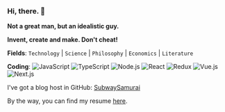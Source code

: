 ### Hi, there. 👋

**Not a great man, but an idealistic guy.**

**Invent, create and make. Don't cheat!**

**Fields**: `Technology` | `Science` | `Philosophy` | `Economics` | `Literature`

**Coding**:
![JavaScript](https://img.shields.io/badge/JavaScript-efd81d?style=flat-square&logo=javascript&logoColor=efd81d&labelColor=000000)
![TypeScript](https://img.shields.io/badge/TypeScript-3178C6?style=flat-square&logo=typescript&logoColor=3178C6&labelColor=ffffff)
![Node.js](https://img.shields.io/badge/Node.js-339933?style=flat-square&logo=nodedotjs&logoColor=339933&labelColor=ffffff)
![React](https://img.shields.io/badge/React-61DAFB?style=flat-square&logo=react&logoColor=61DAFB&labelColor=000000)
![Redux](https://img.shields.io/badge/Redux-764ABC?style=flat-square&logo=redux&logoColor=764ABC&labelColor=ffffff)
![Vue.js](https://img.shields.io/badge/Vue.js-4FC08D?style=flat-square&logo=vuedotjs&logoColor=4FC08D&labelColor=ffffff)
![Next.js](https://img.shields.io/badge/Next.js-000000?style=flat-square&logo=nextdotjs&logoColor=000000&labelColor=ffffff)

<!-- ![](https://img.shields.io/badge/) -->

I've got a blog host in GitHub: [SubwaySamurai](https://y3un9.github.io/subwaysamurai)

By the way, you can find my resume [here](https://github.com/y3un9/y3un9/blob/main/resume.pdf).

<!--
**y3un9/y3un9** is a ✨ _special_ ✨ repository because its `README.md` (this file) appears on your GitHub profile.

Here are some ideas to get you started:

- 🔭 I’m currently working on ...
- 🌱 I’m currently learning ...
- 👯 I’m looking to collaborate on ...
- 🤔 I’m looking for help with ...
- 💬 Ask me about ...
- 📫 How to reach me: ...
- 😄 Pronouns: ...
- ⚡ Fun fact: ...
-->
